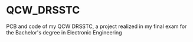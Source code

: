 # QCW_DRSSTC
PCB and code of my QCW DRSSTC, a project realized in my final exam for the Bachelor's degree in Electronic Engineering
